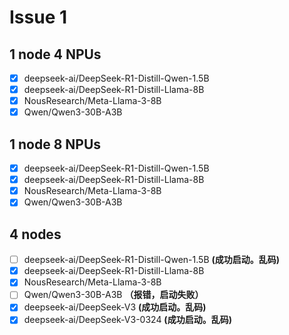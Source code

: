 # Issue 1

## 1 node 4 NPUs
* [x] deepseek-ai/DeepSeek-R1-Distill-Qwen-1.5B
* [x] deepseek-ai/DeepSeek-R1-Distill-Llama-8B
* [x] NousResearch/Meta-Llama-3-8B
* [x] Qwen/Qwen3-30B-A3B

## 1 node 8 NPUs
* [x] deepseek-ai/DeepSeek-R1-Distill-Qwen-1.5B
* [x] deepseek-ai/DeepSeek-R1-Distill-Llama-8B
* [x] NousResearch/Meta-Llama-3-8B
* [x] Qwen/Qwen3-30B-A3B

## 4 nodes
* [ ] deepseek-ai/DeepSeek-R1-Distill-Qwen-1.5B **(成功启动。乱码)**
* [x] deepseek-ai/DeepSeek-R1-Distill-Llama-8B
* [x] NousResearch/Meta-Llama-3-8B
* [ ] Qwen/Qwen3-30B-A3B **（报错，启动失败）**
* [x] deepseek-ai/DeepSeek-V3 **(成功启动。乱码)**
* [x] deepseek-ai/DeepSeek-V3-0324 **(成功启动。乱码)**
